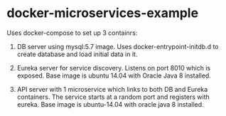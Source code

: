 # docker-microservices-example

Uses docker-compose to set up 3 containrs: 

1. DB server using mysql:5.7 image. Uses docker-entrypoint-initdb.d to create database and load initial data in it. 

2. Eureka server for service discovery. Listens on port 8010 which is exposed. Base image is ubuntu 14.04 with Oracle Java 8 installed. 

3. API server with 1 microservice which links to both DB and Eureka containers. The service starts at a random port and registers with eureka. Base image is ubuntu-14.04 with oracle java 8 installed. 
